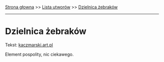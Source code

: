 [Strona głowna](../index.md) >> [Lista utworów](../list.md) >> [Dzielnica żebraków](136.md)

---

# Dzielnica żebraków

Tekst: [kaczmarski.art.pl](https://www.kaczmarski.art.pl/tworczosc/wiersze/dzielnica-zebrakow/)

Element pospolity, nic ciekawego.